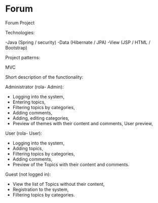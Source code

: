 # Forum
Forum Project

Technologies:

-Java (Spring / security)
-Data (Hibernate / JPA)
-View (JSP / HTML / Bootstrap)

Project patterns:

MVC

Short description of the functionality:

Administrator (rola- Admin):
- Logging into the system,
- Entering topics,
- Filtering topics by categories,
- Adding comments,
- Adding, editing categories,
- Preview of themes with their content and comments,
User preview,


User (rola- User):
- Logging into the system,
- Adding topics,
- Filtering topics by categories,
- Adding comments,
- Preview of the Topics with their content and comments.


Guest (not logged in):

- View the list of Topics without their content,
- Registration to the system,
- Filtering topics by categories.
